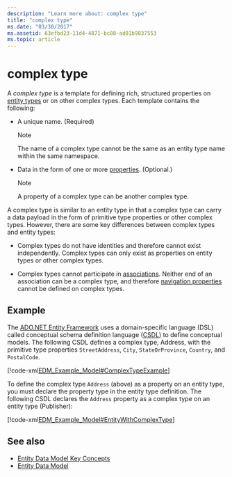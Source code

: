 ```yaml
---
description: "Learn more about: complex type"
title: "complex type"
ms.date: "03/30/2017"
ms.assetid: 63efbd23-11d4-4871-bc88-ad01b9837553
ms.topic: article
---
```

# complex type

A *complex type* is a template for defining rich, structured properties on [entity types](entity-type.md) or on other complex types. Each template contains the following:  
  
- A unique name. (Required)  
  
    > [!NOTE]
    > The name of a complex type cannot be the same as an entity type name within the same namespace.  
  
- Data in the form of one or more [properties](property.md). (Optional.)  
  
    > [!NOTE]
    > A property of a complex type can be another complex type.  
  
 A complex type is similar to an entity type in that a complex type can carry a data payload in the form of primitive type properties or other complex types. However, there are some key differences between complex types and entity types:  
  
- Complex types do not have identities and therefore cannot exist independently. Complex types can only exist as properties on entity types or other complex types.  
  
- Complex types cannot participate in [associations](association-type.md). Neither end of an association can be a complex type, and therefore [navigation properties](navigation-property.md) cannot be defined on complex types.  
  
## Example  

 The [ADO.NET Entity Framework](./ef/index.md) uses a domain-specific language (DSL) called conceptual schema definition language ([CSDL](/ef/ef6/modeling/designer/advanced/edmx/csdl-spec)) to define conceptual models. The following CSDL defines a complex type, Address, with the primitive type properties `StreetAddress`, `City`, `StateOrProvince`, `Country`, and `PostalCode`.  
  
 [!code-xml[EDM_Example_Model#ComplexTypeExample](../../../../samples/snippets/xml/VS_Snippets_Data/edm_example_model/xml/books2.edmx#complextypeexample)]  
  
 To define the complex type `Address` (above) as a property on an entity type, you must declare the property type in the entity type definition. The following CSDL declares the `Address` property as a complex type on an entity type (Publisher):  
  
 [!code-xml[EDM_Example_Model#EntityWithComplexType](../../../../samples/snippets/xml/VS_Snippets_Data/edm_example_model/xml/books3.edmx#entitywithcomplextype)]  
  
## See also

- [Entity Data Model Key Concepts](entity-data-model-key-concepts.md)
- [Entity Data Model](entity-data-model.md)
